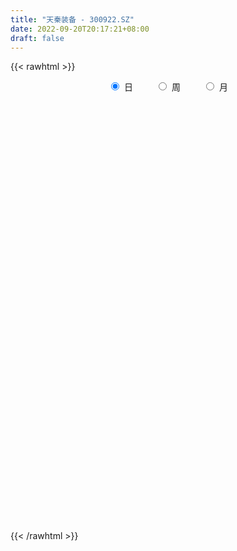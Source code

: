 ```yaml
---
title: "天秦装备 - 300922.SZ"
date: 2022-09-20T20:17:21+08:00
draft: false
---
```

{{< rawhtml >}}
    <div style="text-align: center">
        <label style="padding: 1rem;"><input style="margin-right: .5rem" type="radio" name="period" value="D" checked onclick="period_change(this)">日</label>
        <label style="padding: 1rem;"><input style="margin-right: .5rem" type="radio" name="period" value="W" onclick="period_change(this)">周</label>
        <label style="padding: 1rem;"><input style="margin-right: .5rem" type="radio" name="period" value="M" onclick="period_change(this)">月</label>
    </div>
    <div id="chart" style="height: 700px;"></div> 
    <script type="text/javascript">
        const D_v = [178985.22,147240.92,116688.74,119492.99,120317.87,113279.44,150261.23,171177.25,113431.58,92308.11,111497.2,116337.14,98690.57,73158.99,83732.43,72082.9,106615.31,76865.69,89326.07,73615.93,54008.32,67107.62,37920.66,39843.18,41080.25,53914.84,45256.4,40761.66,35611.8,42263.21,37655.82,33661.13,36824.04,31990.03,41417.85,46370.76,58885.4,38154.39,34771.46,32660.17,24252.22,22257.4,20419.66,31722.86,25059.08,28724.96,31815.48,23088.05,19783.87,27586.83,19549.13,17946.88,41050.51,31495.49,96980.56,113447.61,104001.06,60983.62,77570.58,66933.93,104652.59,105282.6,66290.43,47945.76,40003.83,59359.0,57428.99,63795.6,45342.51,33945.25,36516.13,32045.33,35972.77,30590.35,30865.68,43739.36,29416.64,48454.56,29627.18,19223.65,21325.77,17085.0,22747.21,44432.58,29663.08,27141.23,40421.66,39383.97,28626.78,36841.83,33996.69,26003.93,45839.4,28195.45,20922.27,28202.06,19413.0,59787.66,37501.21,28679.0,46470.92,44853.39,37150.41,27745.77,17848.03,17962.03,29076.45,48265.57,35925.82,48736.6,44413.94,44413.1,29784.27,26148.5,25823.58,36270.08,47423.91,37155.84,24575.2,30237.46,21917.09,19225.87,23640.82,23663.4,15905.22,18005.61,22373.72,16244.69,22899.29,20179.36,15459.06,15786.74,20241.68,11826.32,40511.52,28927.38,18533.05,18319.62,25723.78,32241.86,65490.95,42871.26,28867.91,80646.45,92057.39,48693.82,72559.86,46847.18,58851.82,49184.23,38623.33,55083.82,36930.09,32757.6,23411.79,17579.47,28303.3,82673.69,107248.5,67333.27,93572.9,132016.79,87538.27,69506.18,57138.6,63132.49,49075.86,59068.49,46965.89,33880.27,28404.47,38456.57,28922.47,36699.38,36953.01,22216.91,32541.39,26188.43,54703.03,45790.29,29741.7,33802.21,29592.54,20588.14,13063.41,21680.86,17871.26,11096.19,30449.54,20954.73,16951.13,25767.28,22632.1,17789.12,16388.54,16502.38,15723.22,25608.68,15231.63,12411.09,94609.78,117171.91,90562.56,92772.03,123287.12,79543.15,67311.92,70911.67,65196.07,54375.35,65260.87,70054.35,78249.09,54979.44,56035.9,36968.02,54018.54,36125.06,31757.31,72477.02,51039.25,74699.49,54529.54,59885.86,61932.02,32688.54,39172.12,28631.23,25667.09,36056.5,22317.53,22233.41,22315.87,15870.45,26555.8,20791.45,19102.45,34002.45,14597.86,11077.46,10245.49,13345.48,29762.78,48520.13,36506.74,27856.74,24883.94,14686.59,13999.47,30466.04,19319.19,16613.93,10488.0,14998.64,12344.74,13513.73,26487.96,23015.32,27459.12,21610.85,14052.0,13073.36,7792.94,56272.84,34516.25,31178.42,26690.8,17980.16,14399.39,12836.89,10659.0,15860.1,31330.46,20108.73,19150.08,45111.91,25745.52,27141.62,42636.42,32026.29,134736.52,72555.37,55077.04,48701.99,42958.51,35665.52,44321.78,43746.05,46048.1,32060.6,24687.61,23015.23,24245.79,23742.26,22489.85,25171.63,15460.17,16132.89,16749.24,17490.33,16874.82,13848.28,13102.0,17158.47,12037.03,10960.69,11431.87,8832.01,16498.38,14961.16,14017.95,28763.16,18100.91,13621.6,25063.11,24484.14,19944.78,22940.76,24080.77,18624.16,24049.0,18198.52,19082.21,14663.0,23297.09,20071.31,18005.0,21268.28,18290.94,22621.61,12897.53,12049.73,12699.94,10797.07,17590.87,11481.87,13082.01,18181.54,29136.78,15122.26,39886.39,28002.82,24367.39,21155.64,42539.71,32081.9,28307.08,24654.19,25514.6,23239.68,27206.72,21098.89,30072.2,20743.84,26896.76,19660.8,22722.02,21659.27,24056.6,27465.2,56417.29,29202.25,53654.81,36460.6,27728.8,27583.8,31762.4,24981.53,20702.76,24445.22,33457.18,25393.0,24083.26,19518.4,66269.47,33488.89,28678.95,29971.53,82537.9,50428.03,28515.52,25115.29,17058.29,26165.6,43709.59,29761.6,45971.85,219086.03,196485.28,113972.51,94589.36,68733.45,58542.07,57105.14,49452.93,63369.48,29051.65,33027.36,29685.82,27746.82,46278.16,19739.87,35542.57,31025.05,23916.57,24365.22,14799.0,13189.32,19851.0,28171.6,26281.9,17723.28,23360.7,23623.78,20704.88,22227.57,22345.28,22751.2,20822.2,16469.81,20289.34,14852.59]
const D_histogram = [0.0,0.1927293447,0.0145300639,0.054766524,0.111617511,0.2139381384,0.7747814745,1.2178802334,1.319306262,1.079553702,1.1612840897,1.0227677027,0.9866222471,0.6020248927,0.4677282609,0.3195143482,0.4031913835,0.3403664187,0.3133170841,0.0809278428,-0.139255016,-0.5856254166,-0.9314133202,-1.2570878977,-1.3460017508,-1.1990176675,-1.1439986754,-1.1705109384,-1.1311104999,-1.2649501905,-1.4476964849,-1.4254933886,-1.4437782589,-1.3153505606,-1.0163759226,-0.7974460305,-0.4692289513,-0.2807401624,-0.1418463179,-0.1328928079,-0.0402621013,0.0049634429,0.0417067747,0.0481380569,0.0625650742,0.0919537797,-0.0197251609,-0.1137294848,-0.127650963,-0.1969328343,-0.2279097307,-0.2027401964,-0.038575541,0.070811785,0.5598903113,0.8752170056,1.1173596889,1.1784146357,1.1653913922,1.0318499514,1.157994206,1.0841025728,0.8919785427,0.6350635495,0.4235877962,0.4089807505,0.4269796897,0.3275670975,0.257307215,0.0814192191,-0.1107963586,-0.2295266493,-0.3222540289,-0.3879824698,-0.4018261365,-0.3068412142,-0.3010869472,-0.4574516351,-0.5894034981,-0.628870294,-0.6668556084,-0.6097801245,-0.5023826723,-0.3245332942,-0.2457647657,-0.2773395877,-0.1326428675,0.0284624963,0.1051883527,0.1662464083,0.2304971092,0.220103284,0.2976221884,0.2531933858,0.1978997392,0.0597480232,0.0127000617,0.1541032355,0.223341591,0.2668223423,0.3282854965,0.3970494432,0.3618569175,0.2650793007,0.1654410704,0.0880012891,0.1221459799,0.2375630491,0.2486331061,0.3182361026,0.2567791637,0.2906732179,0.2108608028,0.114536811,0.1032731757,0.1590805112,0.1955644684,0.1282338967,0.024598764,-0.1264090069,-0.2076455819,-0.3048749416,-0.3871911744,-0.5085693459,-0.5352278953,-0.4648009278,-0.4018873554,-0.3639340303,-0.3013039199,-0.3094044595,-0.2592376757,-0.2524465828,-0.2911302787,-0.2981893858,-0.1478073286,-0.0160569748,0.0486439897,0.0863242174,0.0378878137,0.1210846312,0.2636421881,0.2821695167,0.1402943134,0.3753356665,0.6579457175,0.7626034381,0.9023001972,0.8848241013,0.896008042,0.9352906069,0.805475353,0.857354402,0.7918895438,0.5555853186,0.345853369,0.1483045699,-0.0552027837,0.3239844938,0.6125409603,0.6975810446,0.8500387743,1.0680082667,1.05216449,0.832044003,0.5113984605,0.1714687213,-0.1369538697,-0.5801795624,-0.8044570669,-1.0221394913,-1.0904829246,-1.0891497668,-1.1553276066,-1.0930680823,-1.0723324915,-1.0794571123,-1.0016546328,-0.9190039478,-0.6683503119,-0.5531174665,-0.6047631518,-0.6497056623,-0.8174361922,-0.9831871596,-1.0065795193,-1.0961297802,-1.0444552821,-0.8950195293,-0.6932935377,-0.5188418221,-0.3573222399,-0.1509342015,0.0009873635,0.0910206924,0.1635017657,0.1850713022,0.1412691162,0.037407574,0.0505946585,0.0859229959,0.5791667061,0.9512547592,1.1242611356,1.3899606883,1.5511578435,1.3285445104,1.1069424089,0.9850508365,0.6911224568,0.475505435,0.3823711699,0.3993736,0.4797769684,0.4274081512,0.1404290175,-0.005735862,-0.0674529968,-0.1819790732,-0.2242689789,-0.0845374972,-0.0241983915,0.1421771712,0.2166352651,0.3631013924,0.2213632733,0.078217623,-0.2084560928,-0.391536114,-0.5215320494,-0.7506514898,-0.8341722186,-0.8393002529,-0.7975787466,-0.7472837751,-0.6159672598,-0.5523051902,-0.4916445907,-0.5829816059,-0.6511519228,-0.6078466584,-0.5606494044,-0.5128472281,-0.6044872152,-0.6758750952,-0.6297310645,-0.5530236292,-0.3909972448,-0.2660600881,-0.1492529191,-0.0490681058,0.0387490028,0.038179419,0.0708601613,0.116763291,0.1561561558,0.1335261945,0.1750117564,0.2432610543,0.2316175487,0.1718957802,0.1077527755,0.0892660587,0.0848452283,0.1773473668,0.1192145649,-0.0879934934,-0.1248583418,-0.0533764493,0.0083610482,0.0766899254,0.1185900284,0.0763643075,0.1270393857,0.1813045576,0.1937187261,0.2911282894,0.3192550842,0.3694014056,0.3864824348,0.3925496713,0.5838684428,0.5838253269,0.5020788431,0.4533116506,0.3456900739,0.2085862192,0.1228947314,0.0800212729,-0.1649695044,-0.3887694106,-0.5011535748,-0.5385854463,-0.5539286592,-0.6350469064,-0.6017204081,-0.495123218,-0.4000295536,-0.2792050501,-0.1958136583,-0.1002428797,-0.0847827648,-0.0754793049,-0.0741794471,-0.1039604048,-0.0901591446,-0.08721181,-0.0871941768,-0.0543534763,-0.0593353151,-0.0895417254,-0.1554688605,-0.0976613091,-0.0882751221,-0.0533698066,-0.0105595158,0.0579597003,0.1235525411,0.1861438067,0.1435927906,0.1238359697,-0.0385100829,-0.1852654106,-0.1954325052,-0.2096314178,-0.1549358429,-0.0710598196,0.0128310972,0.1331477088,0.2250122094,0.2752078182,0.3107056445,0.3165532239,0.3021503977,0.2725686612,0.2841803399,0.2839787769,0.2878615802,0.3304589926,0.2698913177,0.2550735373,-0.2088679892,-0.5064038337,-0.6350250555,-0.6834073383,-0.6525146171,-0.5650461507,-0.4543489635,-0.3638541422,-0.2892981868,-0.2547847998,-0.1738457249,-0.0880763111,-0.0373981269,0.0136030469,0.0652929777,0.1151942972,0.1636487956,0.1897762785,0.1784094305,0.2132923537,0.2850598068,0.3257561134,0.4002613397,0.3934983528,0.3729081103,0.3547296565,0.3624580211,0.3430733708,0.3177780527,0.2944851974,0.2787408955,0.2257982579,0.160097421,0.1220262526,0.1789334762,0.1956156471,0.2112922452,0.2231206689,0.257573771,0.2355295317,0.2131541676,0.1797712137,0.1465727601,0.1385087322,0.1539636352,0.1472607709,0.1458308847,0.2495568399,0.3519212057,0.314523204,0.2367171789,0.1971119858,0.1390430575,0.0951029387,0.0474270761,-0.0391279018,-0.0822455333,-0.1135586718,-0.1394017329,-0.1397221424,-0.1773170345,-0.1931420877,-0.2240467442,-0.2667395194,-0.2763224583,-0.2978440067,-0.2969616304,-0.2807681514,-0.2819903502,-0.2385383849,-0.166266959,-0.1214613432,-0.0838173584,-0.0722279441,-0.0640102345,-0.0454272051,-0.0161125963,0.012046596,0.0022400957,-0.0168137118,-0.0636007573,-0.065184242]
const D_fast = [0.0,0.2409116809,0.066344916,0.1202730072,0.205028372,0.3608335339,1.1153722387,1.862941056,2.2941936501,2.3243295155,2.6963809256,2.8135564643,3.0240665705,2.7899754392,2.7726108726,2.704275547,2.8887504281,2.911017068,2.9622970044,2.7501397238,2.4951431111,1.9023663563,1.3237251227,0.6837785707,0.2583642799,0.1055939463,-0.1253867304,-0.444526728,-0.6879039145,-1.1379811527,-1.6826515683,-2.0168218191,-2.3960512542,-2.5964611961,-2.5515805387,-2.5320121542,-2.3211023128,-2.2027985645,-2.0993662995,-2.1236359915,-2.0410708102,-1.9946044053,-1.9474343798,-1.9289685834,-1.8989002975,-1.846523147,-1.9631333779,-2.085570073,-2.131404292,-2.2499193719,-2.3378737009,-2.3633892157,-2.2088684456,-2.0817781733,-1.4527270692,-0.9185961235,-0.397113518,-0.0414549123,0.2368696923,0.3612907393,0.7769335455,0.9740675555,1.004938161,0.9067890552,0.8012102509,0.8888483928,1.0135922545,0.9960714367,0.990138358,0.8346051668,0.6146904995,0.4385785465,0.2652876597,0.1025636012,-0.0117365996,0.0065380192,-0.0629794507,-0.3337070473,-0.6130097848,-0.8096941543,-1.0143933708,-1.1097629179,-1.1279611339,-1.0312450793,-1.0139177422,-1.1148274611,-1.0032914578,-0.83507047,-0.7320475254,-0.6294278677,-0.5075528895,-0.4629208937,-0.3109964423,-0.2921268984,-0.2979456101,-0.4211603204,-0.4650332664,-0.2851042837,-0.1600305305,-0.0498441936,0.0936903347,0.2617166422,0.3169883458,0.2864805542,0.2282025915,0.1727631324,0.2374443183,0.4122521498,0.4854804832,0.6346425054,0.6373803574,0.7439427161,0.7168455017,0.6491557127,0.6637103713,0.7592878346,0.8446629089,0.8093908114,0.7119053697,0.529295347,0.3961473766,0.2226992815,0.0435852551,-0.2049352528,-0.3654007761,-0.4111740405,-0.448732307,-0.5017624895,-0.5144583591,-0.5999100135,-0.6145526486,-0.6708732015,-0.7823394671,-0.8639459206,-0.7505156956,-0.6227795855,-0.5459176236,-0.4866563415,-0.5256207918,-0.4121528165,-0.2036847125,-0.1146150048,-0.2214166297,0.10745864,0.5545551204,0.8498637005,1.2151355089,1.4188654384,1.6540513896,1.9271566061,1.9987101905,2.26492784,2.3974353677,2.3000274722,2.1767588648,2.0162862082,1.7989781586,2.2591615596,2.7008532662,2.9602886117,3.3252560349,3.810227594,4.0574249398,4.0453154536,3.8525195262,3.5554569674,3.2127959088,2.6245253256,2.1991335543,1.7259162571,1.3849520926,1.1139978088,0.7589880673,0.547980571,0.3006330389,0.0236441401,-0.1489670386,-0.2960673406,-0.2125012827,-0.2355478039,-0.4383842772,-0.6457532033,-1.0178427812,-1.4293905384,-1.704427778,-2.068010484,-2.2774498064,-2.3517689359,-2.3233663287,-2.2786250686,-2.2064360464,-2.0377815584,-1.8856131525,-1.7728246505,-1.6594681358,-1.5916307738,-1.6001156807,-1.6946253294,-1.6687895803,-1.6119804939,-0.9739451072,-0.3640433643,0.090028296,0.7032180208,1.2522046369,1.3617274313,1.4168609321,1.5412320688,1.4200843033,1.3233436402,1.3258021676,1.4426479977,1.6429956082,1.6974788288,1.4456069495,1.2980081045,1.2194277204,1.0594068757,0.9610497253,1.0796468328,1.1339363406,1.335856196,1.4644731062,1.7017145817,1.6153172809,1.4917260363,1.1529382972,0.8719742476,0.6115952999,0.194812987,-0.0972507964,-0.312203894,-0.4698770743,-0.6064030465,-0.6290783462,-0.7034925742,-0.7657431224,-1.0028255391,-1.2337838366,-1.3424402368,-1.435405334,-1.5158149647,-1.7585767556,-1.9989334093,-2.1102221448,-2.1717706168,-2.1074935436,-2.0490714089,-1.9695774697,-1.8816596828,-1.7841553235,-1.7751800526,-1.7247842699,-1.6496903175,-1.5712584138,-1.5605068264,-1.4752683254,-1.346203764,-1.2999428824,-1.3166907058,-1.3538955167,-1.3500657187,-1.3332752421,-1.1964362619,-1.2247654226,-1.4539718542,-1.522051288,-1.4639135078,-1.4000857483,-1.3125843898,-1.2410367796,-1.2641714238,-1.1817364991,-1.0821451877,-1.0213013377,-0.851109702,-0.7431691362,-0.6006724634,-0.4869708256,-0.3827661711,-0.0454802889,0.1004329269,0.1442061538,0.208766874,0.1875678158,0.1026105158,0.0476427109,0.0247745706,-0.2614585827,-0.5824508416,-0.8201233995,-0.9922016325,-1.1460270102,-1.3859069841,-1.5030105877,-1.5201942021,-1.5251079262,-1.4740846852,-1.439646708,-1.3691366493,-1.3748722256,-1.384438592,-1.4016835959,-1.4574546548,-1.4661931807,-1.4850487987,-1.5068297096,-1.4875773782,-1.5073930459,-1.5599848875,-1.6647792377,-1.6313870136,-1.6440696071,-1.6225067432,-1.5823363315,-1.4993271902,-1.4028462142,-1.2937189969,-1.3003718153,-1.2891696438,-1.4611432172,-1.6542148975,-1.7132401184,-1.7798468855,-1.7638852713,-1.6977742029,-1.6106755117,-1.4570719729,-1.30895442,-1.1899568567,-1.0767826192,-0.9917967339,-0.9306619606,-0.8921015318,-0.8094447682,-0.7386516369,-0.6628034385,-0.5375912781,-0.5306861236,-0.4817355196,-0.9978940434,-1.4220308464,-1.709408332,-1.9286424494,-2.0608783824,-2.1146714538,-2.1175615073,-2.1180302216,-2.1157988129,-2.1449816259,-2.1075039822,-2.0437536461,-2.0024249937,-1.9480230582,-1.8800098829,-1.8013099891,-1.7119432918,-1.6383717393,-1.6051362296,-1.516930218,-1.3738978133,-1.2517624783,-1.077191917,-0.9855803158,-0.9129435306,-0.8424395704,-0.7440967005,-0.677713008,-0.623563813,-0.5732353689,-0.519294447,-0.5157875202,-0.5414640018,-0.549028607,-0.4473880144,-0.3818019317,-0.3133022723,-0.2456936813,-0.1468471365,-0.1100089929,-0.079095815,-0.0675359655,-0.0640912291,-0.037528074,0.0164177378,0.0465300663,0.0815579012,0.2476730664,0.4380177336,0.4792505329,0.4606238026,0.4702966059,0.446988442,0.4268240579,0.3910049642,0.2946680109,0.2309889961,0.1712861897,0.1105926953,0.0753417502,-0.0065824006,-0.0706929756,-0.1576093182,-0.2669869733,-0.3456505267,-0.4416330768,-0.5149911081,-0.568989667,-0.6407094533,-0.6568920842,-0.6261873981,-0.6117471181,-0.5950574728,-0.6015250445,-0.6093098937,-0.6020836655,-0.5767972057,-0.5456263645,-0.5548728409,-0.5781300763,-0.6408173112,-0.6586968563]
const D_slow = [0.0,0.0481823362,0.0518148522,0.0655064832,0.0934108609,0.1468953955,0.3405907641,0.6450608225,0.974887388,1.2447758135,1.5350968359,1.7907887616,2.0374443234,2.1879505465,2.3048826118,2.3847611988,2.4855590447,2.5706506493,2.6489799204,2.6692118811,2.6343981271,2.4879917729,2.2551384429,1.9408664684,1.6043660307,1.3046116138,1.018611945,0.7259842104,0.4432065854,0.1269690378,-0.2349550834,-0.5913284306,-0.9522729953,-1.2811106355,-1.5352046161,-1.7345661237,-1.8518733615,-1.9220584021,-1.9575199816,-1.9907431836,-2.0008087089,-1.9995678482,-1.9891411545,-1.9771066403,-1.9614653717,-1.9384769268,-1.943408217,-1.9718405882,-2.003753329,-2.0529865375,-2.1099639702,-2.1606490193,-2.1702929046,-2.1525899583,-2.0126173805,-1.7938131291,-1.5144732069,-1.219869548,-0.9285216999,-0.6705592121,-0.3810606605,-0.1100350173,0.1129596183,0.2717255057,0.3776224548,0.4798676424,0.5866125648,0.6685043392,0.7328311429,0.7531859477,0.7254868581,0.6681051957,0.5875416885,0.4905460711,0.3900895369,0.3133792334,0.2381074966,0.1237445878,-0.0236062867,-0.1808238602,-0.3475377623,-0.4999827934,-0.6255784615,-0.7067117851,-0.7681529765,-0.8374878734,-0.8706485903,-0.8635329662,-0.8372358781,-0.795674276,-0.7380499987,-0.6830241777,-0.6086186306,-0.5453202842,-0.4958453494,-0.4809083436,-0.4777333281,-0.4392075192,-0.3833721215,-0.3166665359,-0.2345951618,-0.135332801,-0.0448685716,0.0214012535,0.0627615211,0.0847618434,0.1152983384,0.1746891006,0.2368473772,0.3164064028,0.3806011937,0.4532694982,0.5059846989,0.5346189017,0.5604371956,0.6002073234,0.6490984405,0.6811569147,0.6873066057,0.6557043539,0.6037929585,0.5275742231,0.4307764295,0.303634093,0.1698271192,0.0536268872,-0.0468449516,-0.1378284592,-0.2131544392,-0.290505554,-0.355314973,-0.4184266187,-0.4912091884,-0.5657565348,-0.602708367,-0.6067226107,-0.5945616132,-0.5729805589,-0.5635086055,-0.5332374477,-0.4673269006,-0.3967845215,-0.3617109431,-0.2678770265,-0.1033905971,0.0872602624,0.3128353117,0.534041337,0.7580433475,0.9918659993,1.1932348375,1.407573438,1.605545824,1.7444421536,1.8309054958,1.8679816383,1.8541809424,1.9351770658,2.0883123059,2.2627075671,2.4752172606,2.7422193273,3.0052604498,3.2132714506,3.3411210657,3.383988246,3.3497497786,3.204704888,3.0035906212,2.7480557484,2.4754350173,2.2031475756,1.9143156739,1.6410486533,1.3729655304,1.1031012524,0.8526875942,0.6229366072,0.4558490292,0.3175696626,0.1663788746,0.0039524591,-0.200406589,-0.4462033789,-0.6978482587,-0.9718807038,-1.2329945243,-1.4567494066,-1.630072791,-1.7597832466,-1.8491138065,-1.8868473569,-1.886600516,-1.8638453429,-1.8229699015,-1.776702076,-1.7413847969,-1.7320329034,-1.7193842388,-1.6979034898,-1.5531118133,-1.3152981235,-1.0342328396,-0.6867426675,-0.2989532066,0.033182921,0.3099185232,0.5561812323,0.7289618465,0.8478382052,0.9434309977,1.0432743977,1.1632186398,1.2700706776,1.305177932,1.3037439665,1.2868807173,1.241385949,1.1853187042,1.1641843299,1.1581347321,1.1936790249,1.2478378411,1.3386131892,1.3939540076,1.4135084133,1.3613943901,1.2635103616,1.1331273493,0.9454644768,0.7369214222,0.5270963589,0.3277016723,0.1408807285,-0.0131110864,-0.151187384,-0.2740985317,-0.4198439331,-0.5826319138,-0.7345935784,-0.8747559295,-1.0029677366,-1.1540895404,-1.3230583142,-1.4804910803,-1.6187469876,-1.7164962988,-1.7830113208,-1.8203245506,-1.832591577,-1.8229043263,-1.8133594716,-1.7956444313,-1.7664536085,-1.7274145696,-1.6940330209,-1.6502800818,-1.5894648183,-1.5315604311,-1.488586486,-1.4616482922,-1.4393317775,-1.4181204704,-1.3737836287,-1.3439799875,-1.3659783608,-1.3971929463,-1.4105370586,-1.4084467965,-1.3892743152,-1.3596268081,-1.3405357312,-1.3087758848,-1.2634497454,-1.2150200638,-1.1422379915,-1.0624242204,-0.970073869,-0.8734532603,-0.7753158425,-0.6293487318,-0.4833924,-0.3578726893,-0.2445447766,-0.1581222581,-0.1059757033,-0.0752520205,-0.0552467023,-0.0964890784,-0.193681431,-0.3189698247,-0.4536161863,-0.5920983511,-0.7508600777,-0.9012901797,-1.0250709842,-1.1250783726,-1.1948796351,-1.2438330497,-1.2688937696,-1.2900894608,-1.308959287,-1.3275041488,-1.35349425,-1.3760340362,-1.3978369887,-1.4196355329,-1.4332239019,-1.4480577307,-1.4704431621,-1.5093103772,-1.5337257045,-1.555794485,-1.5691369366,-1.5717768156,-1.5572868905,-1.5263987553,-1.4798628036,-1.4439646059,-1.4130056135,-1.4226331342,-1.4689494869,-1.5178076132,-1.5702154676,-1.6089494284,-1.6267143833,-1.623506609,-1.5902196818,-1.5339666294,-1.4651646749,-1.3874882637,-1.3083499578,-1.2328123583,-1.164670193,-1.0936251081,-1.0226304138,-0.9506650188,-0.8680502706,-0.8005774412,-0.7368090569,-0.7890260542,-0.9156270126,-1.0743832765,-1.2452351111,-1.4083637653,-1.549625303,-1.6632125439,-1.7541760794,-1.8265006261,-1.8901968261,-1.9336582573,-1.9556773351,-1.9650268668,-1.9616261051,-1.9453028606,-1.9165042863,-1.8755920874,-1.8281480178,-1.7835456602,-1.7302225717,-1.65895762,-1.5775185917,-1.4774532568,-1.3790786686,-1.285851641,-1.1971692269,-1.1065547216,-1.0207863789,-0.9413418657,-0.8677205664,-0.7980353425,-0.741585778,-0.7015614228,-0.6710548596,-0.6263214906,-0.5774175788,-0.5245945175,-0.4688143503,-0.4044209075,-0.3455385246,-0.2922499827,-0.2473071792,-0.2106639892,-0.1760368062,-0.1375458974,-0.1007307047,-0.0642729835,-0.0018837735,0.0860965279,0.1647273289,0.2239066237,0.2731846201,0.3079453845,0.3317211192,0.3435778882,0.3337959127,0.3132345294,0.2848448615,0.2499944282,0.2150638926,0.170734634,0.1224491121,0.066437426,-0.0002474539,-0.0693280684,-0.1437890701,-0.2180294777,-0.2882215156,-0.3587191031,-0.4183536993,-0.4599204391,-0.4902857749,-0.5112401145,-0.5292971005,-0.5452996591,-0.5566564604,-0.5606846095,-0.5576729605,-0.5571129366,-0.5613163645,-0.5772165538,-0.5935126143]
const D_data = [['2020-12-25', 42.0, 37.3, 37.18, 45.0],['2020-12-28', 38.81, 40.32, 38.0, 42.49],['2020-12-29', 37.18, 35.8, 35.5, 38.49],['2020-12-30', 34.7, 38.2, 34.5, 40.6],['2020-12-31', 37.3, 38.75, 36.8, 41.64],['2021-01-04', 39.7, 39.9, 38.98, 41.6],['2021-01-05', 38.84, 47.88, 38.18, 47.88],['2021-01-06', 46.0, 50.0, 44.64, 55.55],['2021-01-07', 47.86, 48.33, 46.1, 51.99],['2021-01-08', 48.28, 44.8, 43.51, 48.28],['2021-01-11', 44.35, 49.5, 44.35, 50.1],['2021-01-12', 47.9, 47.7, 47.13, 54.45],['2021-01-13', 48.01, 49.59, 45.22, 50.47],['2021-01-14', 48.5, 45.02, 45.0, 49.24],['2021-01-15', 44.99, 47.5, 44.88, 49.69],['2021-01-18', 46.64, 47.21, 46.06, 49.36],['2021-01-19', 46.57, 50.58, 45.28, 52.68],['2021-01-20', 49.0, 49.46, 48.02, 50.55],['2021-01-21', 48.52, 50.3, 48.18, 53.8],['2021-01-22', 49.68, 47.56, 47.3, 49.78],['2021-01-25', 47.35, 46.84, 46.2, 49.33],['2021-01-26', 45.8, 42.27, 42.25, 46.2],['2021-01-27', 41.64, 41.11, 40.16, 42.62],['2021-01-28', 40.2, 38.96, 38.9, 41.75],['2021-01-29', 39.5, 40.01, 38.0, 40.85],['2021-02-01', 39.5, 42.31, 39.11, 43.03],['2021-02-02', 42.0, 40.93, 40.08, 42.4],['2021-02-03', 40.38, 39.18, 38.08, 40.89],['2021-02-04', 38.8, 39.2, 38.5, 40.49],['2021-02-05', 40.2, 35.85, 35.7, 40.9],['2021-02-08', 35.3, 33.28, 33.0, 35.32],['2021-02-09', 33.26, 34.2, 33.01, 35.29],['2021-02-10', 34.58, 32.44, 32.16, 34.58],['2021-02-18', 33.0, 33.31, 32.8, 34.19],['2021-02-19', 33.01, 35.47, 33.01, 35.48],['2021-02-22', 35.3, 34.91, 34.61, 37.0],['2021-02-23', 34.38, 37.0, 33.51, 37.5],['2021-02-24', 36.5, 36.08, 35.45, 36.93],['2021-02-25', 36.01, 35.9, 35.8, 37.49],['2021-02-26', 35.02, 34.28, 33.79, 35.85],['2021-03-01', 34.27, 35.25, 34.22, 35.6],['2021-03-02', 35.19, 34.73, 34.23, 35.64],['2021-03-03', 34.26, 34.58, 33.88, 34.7],['2021-03-04', 34.48, 34.07, 33.94, 35.56],['2021-03-05', 33.4, 33.99, 32.34, 34.58],['2021-03-08', 33.97, 34.08, 33.72, 34.99],['2021-03-09', 34.09, 31.84, 31.38, 34.38],['2021-03-10', 32.3, 31.17, 30.9, 32.42],['2021-03-11', 30.8, 31.5, 30.69, 31.57],['2021-03-12', 31.4, 30.16, 29.9, 31.67],['2021-03-15', 30.0, 29.9, 29.22, 30.39],['2021-03-16', 29.92, 30.11, 29.44, 30.43],['2021-03-17', 30.03, 31.96, 30.03, 32.29],['2021-03-18', 32.0, 31.72, 31.0, 32.51],['2021-03-19', 31.71, 38.06, 31.71, 38.06],['2021-03-22', 38.06, 38.37, 36.81, 40.8],['2021-03-23', 37.34, 39.53, 36.58, 41.58],['2021-03-24', 38.05, 38.81, 37.32, 39.38],['2021-03-25', 39.25, 38.8, 38.06, 41.7],['2021-03-26', 37.83, 37.66, 37.01, 38.95],['2021-03-29', 38.25, 41.7, 38.01, 43.9],['2021-03-30', 40.5, 40.2, 39.85, 44.9],['2021-03-31', 40.66, 38.79, 37.82, 40.88],['2021-04-01', 38.3, 37.4, 36.88, 39.2],['2021-04-02', 37.1, 37.17, 36.77, 38.17],['2021-04-06', 37.31, 39.42, 37.31, 40.14],['2021-04-07', 39.41, 40.25, 38.8, 40.5],['2021-04-08', 40.25, 38.95, 38.93, 41.81],['2021-04-09', 38.78, 39.19, 38.06, 40.66],['2021-04-12', 38.58, 37.44, 37.08, 39.3],['2021-04-13', 36.37, 36.33, 36.06, 37.8],['2021-04-14', 36.07, 36.37, 35.1, 36.69],['2021-04-15', 36.0, 35.99, 35.2, 37.52],['2021-04-16', 35.35, 35.69, 35.0, 36.4],['2021-04-19', 35.33, 35.87, 35.32, 36.4],['2021-04-20', 35.7, 37.22, 35.47, 37.22],['2021-04-21', 36.77, 36.17, 35.95, 37.36],['2021-04-22', 36.58, 33.45, 33.44, 36.58],['2021-04-23', 33.31, 32.56, 32.1, 33.65],['2021-04-26', 32.57, 32.75, 32.21, 33.26],['2021-04-27', 32.51, 32.0, 31.14, 32.75],['2021-04-28', 31.88, 32.67, 31.86, 32.97],['2021-04-29', 33.1, 33.22, 32.76, 33.57],['2021-04-30', 35.0, 34.45, 33.8, 36.99],['2021-05-06', 33.0, 33.57, 32.1, 34.25],['2021-05-07', 33.1, 31.99, 31.85, 33.5],['2021-05-10', 32.12, 34.22, 32.11, 34.63],['2021-05-11', 34.03, 35.09, 33.8, 35.59],['2021-05-12', 34.75, 34.61, 34.0, 35.0],['2021-05-13', 34.29, 34.78, 34.03, 35.99],['2021-05-14', 34.45, 35.21, 33.55, 35.26],['2021-05-17', 35.2, 34.5, 33.8, 35.47],['2021-05-18', 34.29, 35.9, 33.74, 36.55],['2021-05-19', 35.09, 34.6, 34.51, 35.66],['2021-05-20', 34.21, 34.3, 34.21, 35.2],['2021-05-21', 34.15, 32.77, 32.57, 34.38],['2021-05-24', 33.0, 33.37, 32.42, 33.53],['2021-05-25', 34.02, 35.99, 33.99, 36.98],['2021-05-26', 36.46, 35.75, 35.41, 36.68],['2021-05-27', 35.81, 35.88, 35.34, 36.23],['2021-05-28', 35.58, 36.59, 35.5, 37.0],['2021-05-31', 36.98, 37.3, 36.43, 37.39],['2021-06-01', 37.0, 36.38, 35.88, 37.08],['2021-06-02', 36.38, 35.5, 35.35, 36.77],['2021-06-03', 35.53, 35.11, 35.01, 35.97],['2021-06-04', 34.6, 35.02, 34.6, 35.92],['2021-06-07', 35.35, 36.4, 35.31, 36.68],['2021-06-08', 36.17, 37.99, 35.8, 38.19],['2021-06-09', 37.78, 37.25, 36.8, 38.1],['2021-06-10', 37.0, 38.47, 36.84, 39.1],['2021-06-11', 38.01, 37.13, 37.1, 39.37],['2021-06-15', 37.64, 38.53, 36.56, 39.69],['2021-06-16', 38.36, 37.25, 37.2, 39.3],['2021-06-17', 37.01, 36.77, 36.23, 38.15],['2021-06-18', 36.3, 37.71, 36.3, 38.26],['2021-06-21', 37.41, 38.86, 37.41, 39.08],['2021-06-22', 38.88, 39.1, 37.58, 40.0],['2021-06-23', 39.2, 37.94, 37.92, 39.9],['2021-06-24', 37.4, 37.18, 37.03, 38.58],['2021-06-25', 36.51, 35.95, 35.82, 36.6],['2021-06-28', 35.5, 36.15, 35.5, 36.55],['2021-06-29', 36.0, 35.34, 35.23, 36.78],['2021-06-30', 35.04, 34.83, 34.05, 35.08],['2021-07-01', 35.02, 33.48, 33.18, 35.47],['2021-07-02', 33.49, 33.88, 33.2, 34.09],['2021-07-05', 34.09, 34.83, 33.73, 34.85],['2021-07-06', 35.38, 34.75, 34.25, 35.71],['2021-07-07', 33.94, 34.39, 33.7, 34.75],['2021-07-08', 34.28, 34.68, 34.0, 35.5],['2021-07-09', 34.4, 33.66, 33.4, 34.58],['2021-07-12', 33.8, 34.23, 33.68, 34.46],['2021-07-13', 34.13, 33.58, 33.4, 34.44],['2021-07-14', 33.44, 32.64, 32.37, 33.44],['2021-07-15', 32.64, 32.6, 31.9, 33.06],['2021-07-16', 32.8, 34.7, 32.28, 35.12],['2021-07-19', 34.5, 35.08, 34.31, 35.58],['2021-07-20', 34.57, 34.7, 34.21, 35.36],['2021-07-21', 34.61, 34.61, 34.4, 35.12],['2021-07-22', 34.25, 33.47, 33.01, 34.41],['2021-07-23', 33.47, 35.2, 33.27, 35.2],['2021-07-26', 36.28, 36.64, 35.28, 38.25],['2021-07-27', 36.68, 35.68, 35.33, 37.45],['2021-07-28', 35.33, 33.45, 33.0, 35.87],['2021-07-29', 33.76, 38.59, 33.7, 39.97],['2021-07-30', 39.01, 40.98, 38.69, 41.78],['2021-08-02', 41.0, 40.37, 39.5, 41.68],['2021-08-03', 39.81, 42.17, 39.6, 44.99],['2021-08-04', 40.52, 41.31, 40.2, 42.15],['2021-08-05', 42.5, 42.46, 41.8, 44.44],['2021-08-06', 40.98, 43.81, 40.85, 44.9],['2021-08-09', 42.96, 42.3, 41.55, 44.48],['2021-08-10', 41.68, 45.22, 41.58, 46.5],['2021-08-11', 45.0, 44.59, 43.61, 45.58],['2021-08-12', 44.06, 42.41, 42.2, 44.76],['2021-08-13', 42.65, 42.15, 41.61, 43.39],['2021-08-16', 42.0, 41.66, 41.15, 43.25],['2021-08-17', 41.89, 40.8, 40.03, 42.8],['2021-08-18', 40.24, 48.96, 40.22, 48.96],['2021-08-19', 48.72, 50.3, 47.15, 52.2],['2021-08-20', 47.5, 49.6, 46.06, 49.68],['2021-08-23', 49.53, 52.05, 48.67, 55.07],['2021-08-24', 49.87, 55.02, 46.36, 62.46],['2021-08-25', 53.7, 53.9, 52.0, 57.35],['2021-08-26', 52.4, 51.9, 51.82, 55.0],['2021-08-27', 50.1, 50.18, 49.52, 52.59],['2021-08-30', 50.07, 48.9, 48.2, 52.35],['2021-08-31', 48.5, 48.03, 47.05, 49.89],['2021-09-01', 48.39, 44.48, 44.0, 49.0],['2021-09-02', 44.89, 45.3, 43.05, 45.66],['2021-09-03', 45.31, 43.86, 43.61, 46.33],['2021-09-06', 44.39, 44.48, 42.5, 45.14],['2021-09-07', 44.46, 44.63, 43.5, 45.75],['2021-09-08', 44.62, 43.0, 43.0, 44.78],['2021-09-09', 42.78, 43.95, 41.73, 44.26],['2021-09-10', 43.3, 43.0, 41.7, 43.7],['2021-09-13', 42.71, 42.0, 42.0, 43.54],['2021-09-14', 41.95, 42.56, 41.78, 44.0],['2021-09-15', 42.01, 42.39, 41.22, 42.44],['2021-09-16', 42.08, 44.84, 41.9, 45.54],['2021-09-17', 46.3, 43.7, 43.53, 46.46],['2021-09-22', 41.11, 41.35, 41.08, 42.52],['2021-09-23', 41.2, 40.68, 39.45, 41.59],['2021-09-24', 40.5, 37.96, 37.96, 40.5],['2021-09-27', 37.75, 36.31, 36.22, 38.39],['2021-09-28', 36.36, 36.7, 36.3, 37.15],['2021-09-29', 36.34, 34.6, 34.46, 36.79],['2021-09-30', 35.19, 35.25, 34.6, 35.61],['2021-10-08', 35.59, 36.05, 35.4, 36.26],['2021-10-11', 36.25, 36.8, 36.06, 37.92],['2021-10-12', 36.1, 36.75, 35.28, 37.24],['2021-10-13', 36.5, 36.89, 35.58, 37.2],['2021-10-14', 36.86, 37.98, 36.76, 38.49],['2021-10-15', 37.92, 37.94, 37.31, 38.9],['2021-10-18', 37.94, 37.59, 37.46, 38.65],['2021-10-19', 37.36, 37.65, 36.23, 37.79],['2021-10-20', 38.0, 37.15, 37.05, 38.3],['2021-10-21', 37.5, 36.15, 35.86, 37.53],['2021-10-22', 36.49, 34.82, 34.63, 37.37],['2021-10-25', 34.98, 35.83, 34.31, 36.03],['2021-10-26', 36.23, 36.05, 35.3, 36.23],['2021-10-27', 37.55, 43.26, 37.55, 43.26],['2021-10-28', 41.07, 44.5, 41.03, 45.1],['2021-10-29', 43.0, 44.15, 42.56, 46.4],['2021-11-01', 44.09, 47.39, 43.12, 47.5],['2021-11-02', 48.8, 48.35, 47.33, 52.98],['2021-11-03', 45.0, 44.51, 43.8, 46.18],['2021-11-04', 44.32, 44.32, 43.63, 45.44],['2021-11-05', 43.86, 45.54, 43.43, 46.3],['2021-11-08', 44.5, 43.02, 41.2, 44.51],['2021-11-09', 42.4, 43.2, 42.11, 44.16],['2021-11-10', 43.34, 44.37, 43.34, 46.39],['2021-11-11', 44.0, 46.0, 43.2, 46.43],['2021-11-12', 46.02, 47.57, 44.7, 48.14],['2021-11-15', 46.8, 46.52, 45.61, 47.42],['2021-11-16', 45.9, 43.07, 43.01, 45.95],['2021-11-17', 43.26, 43.9, 42.43, 43.95],['2021-11-18', 43.56, 44.55, 41.92, 45.3],['2021-11-19', 44.02, 43.49, 43.05, 44.46],['2021-11-22', 42.56, 43.98, 42.56, 44.38],['2021-11-23', 43.88, 46.57, 43.01, 47.2],['2021-11-24', 46.9, 46.24, 45.47, 47.7],['2021-11-25', 46.0, 48.4, 45.08, 49.0],['2021-11-26', 48.0, 48.22, 47.0, 49.55],['2021-11-29', 47.0, 50.14, 46.59, 50.49],['2021-11-30', 50.0, 46.97, 46.82, 50.93],['2021-12-01', 46.0, 46.5, 45.78, 47.99],['2021-12-02', 46.5, 43.68, 43.68, 46.5],['2021-12-03', 43.5, 43.65, 43.07, 44.79],['2021-12-06', 44.03, 43.27, 43.15, 44.6],['2021-12-07', 43.41, 40.69, 40.05, 43.66],['2021-12-08', 41.09, 41.15, 40.59, 41.88],['2021-12-09', 40.99, 41.31, 40.58, 41.77],['2021-12-10', 41.31, 41.4, 40.68, 41.75],['2021-12-13', 41.04, 41.17, 40.57, 41.32],['2021-12-14', 41.0, 42.14, 40.85, 42.3],['2021-12-15', 41.83, 41.34, 41.3, 42.8],['2021-12-16', 41.28, 41.19, 40.89, 42.21],['2021-12-17', 41.27, 38.72, 38.72, 41.27],['2021-12-20', 38.3, 38.01, 37.96, 38.96],['2021-12-21', 38.24, 38.74, 37.92, 38.76],['2021-12-22', 38.74, 38.45, 38.22, 38.89],['2021-12-23', 38.39, 38.15, 38.03, 38.76],['2021-12-24', 37.48, 35.68, 35.66, 37.48],['2021-12-27', 33.0, 34.8, 32.78, 35.0],['2021-12-28', 34.72, 35.48, 34.34, 36.6],['2021-12-29', 35.57, 35.5, 35.43, 36.24],['2021-12-30', 36.15, 36.6, 35.65, 36.93],['2021-12-31', 36.42, 36.4, 36.17, 36.9],['2022-01-04', 36.65, 36.53, 36.12, 36.78],['2022-01-05', 36.75, 36.57, 36.4, 37.65],['2022-01-06', 36.3, 36.66, 35.89, 36.93],['2022-01-07', 36.88, 35.56, 35.55, 36.88],['2022-01-10', 36.27, 35.85, 35.27, 36.27],['2022-01-11', 36.21, 36.05, 35.6, 36.21],['2022-01-12', 35.87, 36.06, 35.73, 36.38],['2022-01-13', 36.15, 35.2, 35.12, 36.2],['2022-01-14', 35.23, 35.94, 35.02, 36.78],['2022-01-17', 35.78, 36.51, 35.67, 36.57],['2022-01-18', 36.53, 35.63, 35.36, 36.98],['2022-01-19', 35.2, 34.78, 34.0, 35.36],['2022-01-20', 34.47, 34.29, 34.25, 34.99],['2022-01-21', 34.0, 34.51, 33.55, 34.72],['2022-01-24', 34.2, 34.49, 34.01, 34.85],['2022-01-25', 34.99, 35.85, 34.9, 36.65],['2022-01-26', 35.28, 33.98, 33.5, 35.85],['2022-01-27', 33.61, 31.21, 31.2, 33.75],['2022-01-28', 31.15, 32.4, 30.91, 33.27],['2022-02-07', 32.85, 33.58, 32.53, 33.93],['2022-02-08', 33.66, 33.6, 32.72, 33.74],['2022-02-09', 33.35, 33.87, 33.27, 33.93],['2022-02-10', 33.8, 33.72, 33.31, 34.1],['2022-02-11', 33.5, 32.55, 32.5, 33.71],['2022-02-14', 33.0, 33.63, 33.0, 34.48],['2022-02-15', 33.44, 33.9, 33.36, 34.14],['2022-02-16', 33.2, 33.53, 32.9, 33.83],['2022-02-17', 33.5, 34.92, 33.1, 35.95],['2022-02-18', 34.2, 34.48, 34.03, 34.66],['2022-02-21', 34.78, 35.1, 34.55, 35.5],['2022-02-22', 36.1, 35.04, 35.01, 36.77],['2022-02-23', 34.25, 35.16, 34.25, 35.27],['2022-02-24', 35.1, 38.31, 34.28, 42.19],['2022-02-25', 36.97, 36.82, 36.15, 37.36],['2022-02-28', 36.44, 35.95, 35.6, 37.66],['2022-03-01', 35.8, 36.35, 35.6, 36.93],['2022-03-02', 36.76, 35.48, 35.41, 36.76],['2022-03-03', 35.47, 34.65, 34.56, 35.48],['2022-03-04', 34.62, 34.81, 34.56, 36.2],['2022-03-07', 35.55, 35.07, 34.98, 36.39],['2022-03-08', 34.09, 31.71, 31.61, 34.09],['2022-03-09', 31.4, 30.46, 29.18, 31.71],['2022-03-10', 31.0, 30.55, 30.4, 31.37],['2022-03-11', 30.0, 30.61, 29.66, 30.77],['2022-03-14', 30.22, 30.23, 30.17, 31.66],['2022-03-15', 29.91, 28.57, 28.54, 30.36],['2022-03-16', 28.9, 29.26, 27.91, 29.49],['2022-03-17', 29.36, 29.98, 29.36, 30.59],['2022-03-18', 29.44, 29.87, 29.34, 29.96],['2022-03-21', 30.08, 30.34, 29.68, 30.4],['2022-03-22', 29.9, 30.06, 29.9, 30.66],['2022-03-23', 30.06, 30.4, 29.69, 30.68],['2022-03-24', 30.11, 29.44, 29.36, 30.11],['2022-03-25', 29.53, 29.18, 29.18, 29.88],['2022-03-28', 29.18, 28.86, 28.28, 29.36],['2022-03-29', 29.05, 28.13, 28.03, 29.67],['2022-03-30', 28.21, 28.36, 27.91, 28.49],['2022-03-31', 28.18, 28.0, 28.0, 28.43],['2022-04-01', 28.12, 27.7, 27.42, 28.12],['2022-04-06', 27.69, 27.94, 27.5, 28.15],['2022-04-07', 28.03, 27.29, 27.23, 28.7],['2022-04-08', 27.21, 26.61, 26.3, 27.58],['2022-04-11', 26.38, 25.59, 25.39, 26.59],['2022-04-12', 25.54, 26.8, 25.23, 27.17],['2022-04-13', 26.66, 26.08, 26.08, 26.77],['2022-04-14', 26.08, 26.24, 25.83, 26.68],['2022-04-15', 26.1, 26.3, 25.38, 26.8],['2022-04-18', 26.1, 26.72, 25.61, 26.77],['2022-04-19', 26.79, 26.9, 26.5, 27.4],['2022-04-20', 26.74, 27.12, 26.71, 27.4],['2022-04-21', 27.0, 25.78, 25.69, 27.44],['2022-04-22', 26.3, 25.8, 25.5, 26.49],['2022-04-25', 25.57, 23.35, 23.2, 25.65],['2022-04-26', 23.2, 22.41, 22.32, 23.77],['2022-04-27', 22.43, 23.33, 21.58, 23.46],['2022-04-28', 22.99, 22.83, 22.63, 23.37],['2022-04-29', 22.27, 23.43, 22.22, 23.57],['2022-05-05', 23.37, 23.85, 23.13, 24.26],['2022-05-06', 23.31, 24.05, 23.17, 24.4],['2022-05-09', 23.79, 24.89, 23.79, 25.37],['2022-05-10', 24.66, 25.03, 24.51, 25.28],['2022-05-11', 25.38, 24.88, 24.75, 25.64],['2022-05-12', 24.74, 24.96, 24.56, 25.4],['2022-05-13', 24.9, 24.76, 24.57, 25.3],['2022-05-16', 25.03, 24.55, 24.51, 25.36],['2022-05-17', 24.81, 24.3, 24.02, 24.9],['2022-05-18', 24.5, 24.83, 24.22, 25.16],['2022-05-19', 24.6, 24.79, 24.38, 24.95],['2022-05-20', 25.09, 24.94, 24.7, 25.48],['2022-05-23', 24.9, 25.67, 24.86, 25.67],['2022-05-24', 25.93, 24.45, 24.4, 26.35],['2022-05-25', 24.22, 24.92, 24.22, 24.96],['2022-05-26', 17.58, 17.9, 17.21, 18.39],['2022-05-27', 17.89, 17.51, 17.41, 18.08],['2022-05-30', 17.55, 17.87, 17.3, 17.87],['2022-05-31', 17.74, 17.7, 17.38, 17.77],['2022-06-01', 17.51, 17.92, 17.51, 18.1],['2022-06-02', 17.8, 18.25, 17.64, 18.26],['2022-06-06', 18.27, 18.44, 18.13, 18.58],['2022-06-07', 18.66, 18.16, 17.98, 18.68],['2022-06-08', 18.16, 17.89, 17.55, 18.23],['2022-06-09', 17.86, 17.2, 17.1, 17.86],['2022-06-10', 17.11, 17.65, 17.08, 17.94],['2022-06-13', 17.8, 17.78, 17.7, 18.17],['2022-06-14', 18.0, 17.38, 16.97, 18.1],['2022-06-15', 17.45, 17.37, 17.37, 17.65],['2022-06-16', 17.38, 17.41, 17.28, 17.77],['2022-06-17', 17.3, 17.46, 17.09, 17.58],['2022-06-20', 17.58, 17.55, 17.3, 17.66],['2022-06-21', 17.52, 17.35, 17.16, 17.58],['2022-06-22', 17.35, 16.81, 16.8, 17.37],['2022-06-23', 16.81, 17.36, 16.81, 17.44],['2022-06-24', 17.48, 18.07, 17.38, 18.08],['2022-06-27', 18.3, 18.0, 17.78, 18.31],['2022-06-28', 18.01, 18.81, 17.85, 18.81],['2022-06-29', 18.71, 18.09, 18.01, 18.8],['2022-06-30', 18.09, 17.96, 17.9, 18.27],['2022-07-01', 17.95, 18.0, 17.8, 18.38],['2022-07-04', 17.92, 18.42, 17.75, 18.49],['2022-07-05', 18.38, 18.18, 17.92, 18.46],['2022-07-06', 18.06, 18.11, 17.89, 18.34],['2022-07-07', 18.04, 18.12, 18.0, 18.49],['2022-07-08', 18.21, 18.22, 18.03, 18.56],['2022-07-11', 18.12, 17.66, 17.46, 18.31],['2022-07-12', 17.62, 17.23, 17.21, 17.77],['2022-07-13', 17.24, 17.31, 17.1, 17.47],['2022-07-14', 17.32, 18.58, 17.15, 18.6],['2022-07-15', 18.57, 18.34, 18.02, 18.69],['2022-07-18', 18.35, 18.5, 18.11, 18.65],['2022-07-19', 18.44, 18.63, 18.35, 18.72],['2022-07-20', 18.4, 19.17, 18.1, 19.53],['2022-07-21', 19.02, 18.64, 18.63, 19.02],['2022-07-22', 18.65, 18.65, 18.35, 18.88],['2022-07-25', 18.79, 18.48, 18.38, 18.96],['2022-07-26', 18.43, 18.4, 18.1, 18.57],['2022-07-27', 18.45, 18.69, 18.22, 18.84],['2022-07-28', 18.7, 19.1, 18.6, 19.25],['2022-07-29', 19.1, 18.95, 18.72, 19.1],['2022-08-01', 19.23, 19.1, 18.91, 19.52],['2022-08-02', 19.4, 20.85, 19.38, 21.5],['2022-08-03', 20.11, 21.64, 19.66, 22.0],['2022-08-04', 21.18, 20.35, 20.3, 21.37],['2022-08-05', 20.02, 19.78, 19.4, 20.32],['2022-08-08', 19.68, 20.15, 19.27, 20.16],['2022-08-09', 20.01, 19.83, 19.52, 20.03],['2022-08-10', 19.63, 19.87, 19.55, 20.15],['2022-08-11', 19.85, 19.68, 19.62, 19.9],['2022-08-12', 19.6, 18.88, 18.87, 19.67],['2022-08-15', 18.85, 19.07, 18.72, 19.09],['2022-08-16', 19.09, 18.98, 18.91, 19.29],['2022-08-17', 18.9, 18.83, 18.73, 19.0],['2022-08-18', 18.84, 19.0, 18.68, 19.01],['2022-08-19', 18.91, 18.33, 18.29, 19.13],['2022-08-22', 18.17, 18.33, 17.93, 18.39],['2022-08-23', 18.33, 17.86, 17.74, 18.38],['2022-08-24', 17.87, 17.32, 17.22, 17.9],['2022-08-25', 17.3, 17.37, 16.9, 17.51],['2022-08-26', 17.5, 16.89, 16.85, 17.53],['2022-08-29', 16.53, 16.85, 16.43, 16.96],['2022-08-30', 16.89, 16.82, 16.69, 17.02],['2022-08-31', 16.87, 16.37, 16.3, 16.87],['2022-09-01', 16.42, 16.78, 16.42, 16.89],['2022-09-02', 16.77, 17.23, 16.77, 17.3],['2022-09-05', 17.15, 17.02, 16.97, 17.39],['2022-09-06', 17.02, 17.0, 16.82, 17.28],['2022-09-07', 16.89, 16.67, 16.66, 16.95],['2022-09-08', 16.7, 16.55, 16.42, 16.78],['2022-09-09', 16.55, 16.63, 16.26, 16.7],['2022-09-13', 16.0, 16.79, 16.0, 16.85],['2022-09-14', 16.5, 16.85, 16.44, 16.93],['2022-09-15', 16.8, 16.35, 16.19, 16.95],['2022-09-16', 16.35, 16.07, 16.01, 16.56],['2022-09-19', 15.96, 15.43, 15.3, 16.08],['2022-09-20', 15.28, 15.73, 15.28, 15.84]]
const W_v = [178985.22,503740.52,640457.61,483416.33,418505.9,239960.03,217807.91,108140.99,73407.88,210842.18,123711.22,130999.19,207022.57,422936.8,364175.21,225926.1,169069.83,182103.42,124814.21,56804.31,179270.93,149163.11,191851.79,145559.63,206418.38,126169.45,175662.49,104352.4,99702.67,103825.32,123745.69,309933.96,276136.91,186806.63,303138.23,439772.74,252123.0,169435.9,181440.05,93136.45,73203.67,11096.19,116754.78,92011.94,329986.97,433825.89,333135.73,238126.96,284502.61,222309.77,128590.4,116322.6,79029.07,152454.14,80398.63,77833.07,99210.65,156451.25,71735.54,141446.7,309096.22,226724.84,169557.59,111109.7,81095.56,64690.06,40291.55,99566.73,110074.61,99289.82,38076.31,87128.09,65651.76,130329.79,120144.64,128922.27,118472.49,152320.38,174630.26,135349.09,168753.02,220131.93,141810.37,670105.03,297203.0699999999,165789.81,134589.28,102292.82,107640.21,82388.49,35141.93]
const W_histogram = [0.0,0.0925356125,0.5315702308,0.9497680629,1.1623398338,0.7465841805,0.1734399326,-0.4208393254,-0.5852675647,-0.7396305113,-0.8204711016,-1.0750360163,-0.6741118374,-0.411507074,-0.254170098,-0.0102991548,-0.0772245456,-0.3116541719,-0.3177080243,-0.4571857298,-0.3094529205,-0.3499491941,-0.1060047482,-0.0403019425,0.1451790657,0.2980395917,0.2724284042,0.1158927898,0.0033006716,0.0045564839,0.042632218,0.4386500704,0.8489973174,0.9583385233,1.4524777976,1.7201596078,1.387607472,1.041555066,0.8023632321,0.2298738626,-0.3286655141,-0.6244326533,-0.6690101807,-0.8720117843,-0.3671514445,0.0490419964,0.4285747231,0.3743307573,0.6124279653,0.4263773877,0.1313174536,-0.2443407984,-0.6732413453,-0.8715405864,-1.0124773611,-1.0299071238,-1.0821739921,-1.1944656857,-1.1915429115,-1.0002479487,-0.6724679361,-0.5523986554,-0.7073143229,-0.8040430643,-0.8542072271,-0.9210249692,-0.9677900647,-0.9475514791,-0.8963429189,-0.9457035006,-0.8625410443,-0.6929657335,-0.5103618901,-0.813653614,-0.882351418,-0.8839136578,-0.815134871,-0.652961201,-0.4826586199,-0.2965813386,-0.1160770567,0.0638617636,0.2332297426,0.4203853579,0.4975162107,0.5228445895,0.4563870362,0.4484388969,0.4165692923,0.3729800951,0.3375200909]
const W_fast = [0.0,0.1156695157,0.6875966916,1.3432365395,1.8463932689,1.6172836606,1.0874993959,0.3880103065,0.077265176,-0.2620053983,-0.547963764,-1.0712876828,-0.8388914633,-0.6791634683,-0.5853690168,-0.3440728623,-0.4303043895,-0.7426475589,-0.8281284173,-1.0819025553,-1.0115329761,-1.1395165482,-0.9220732894,-0.8664459693,-0.6446701947,-0.4172997708,-0.3748038572,-0.5023662741,-0.6141332244,-0.6117382912,-0.5630045026,-0.0573241326,0.5652724438,0.9141982805,1.7714570042,2.4691787164,2.4835284485,2.3978648091,2.3592637832,1.8442428793,1.2035371241,0.7516618216,0.5398317491,0.1188271993,0.531899678,0.960353618,1.4470300255,1.486368749,1.8775729483,1.7981167177,1.535886147,1.0991426953,0.5019318122,0.0857474244,-0.3083086905,-0.5832152342,-0.9060256006,-1.3169337155,-1.6118966692,-1.6706636937,-1.511000665,-1.5290310481,-1.8607752964,-2.1585148039,-2.4222307734,-2.7193047579,-3.0080173695,-3.2246666537,-3.3975438232,-3.68333028,-3.8158030849,-3.8194692074,-3.7644558366,-4.2711609639,-4.5604466225,-4.7829872767,-4.9179922077,-4.9190588379,-4.8694209118,-4.7574889651,-4.6060039474,-4.4100996862,-4.1824242715,-3.8901723167,-3.6886624112,-3.5326228851,-3.4849836794,-3.3808220945,-3.3085493759,-3.2588935494,-3.2099735309]
const W_slow = [0.0,0.0231339031,0.1560264608,0.3934684766,0.684053435,0.8706994801,0.9140594633,0.8088496319,0.6625327407,0.4776251129,0.2725073375,0.0037483335,-0.1647796259,-0.2676563944,-0.3311989189,-0.3337737076,-0.353079844,-0.4309933869,-0.510420393,-0.6247168255,-0.7020800556,-0.7895673541,-0.8160685412,-0.8261440268,-0.7898492604,-0.7153393625,-0.6472322614,-0.618259064,-0.6174338961,-0.6162947751,-0.6056367206,-0.495974203,-0.2837248736,-0.0441402428,0.3189792066,0.7490191085,1.0959209765,1.3563097431,1.5569005511,1.6143690167,1.5322026382,1.3760944749,1.2088419297,0.9908389836,0.8990511225,0.9113116216,1.0184553024,1.1120379917,1.265144983,1.37173933,1.4045686934,1.3434834938,1.1751731574,0.9572880108,0.7041686706,0.4466918896,0.1761483916,-0.1224680299,-0.4203537577,-0.6704157449,-0.8385327289,-0.9766323928,-1.1534609735,-1.3544717396,-1.5680235464,-1.7982797887,-2.0402273048,-2.2771151746,-2.5012009043,-2.7376267795,-2.9532620406,-3.1265034739,-3.2540939465,-3.45750735,-3.6780952045,-3.8990736189,-4.1028573367,-4.2660976369,-4.3867622919,-4.4609076265,-4.4899268907,-4.4739614498,-4.4156540141,-4.3105576747,-4.186178622,-4.0554674746,-3.9413707156,-3.8292609914,-3.7251186683,-3.6318736445,-3.5474936218]
const W_data = [['2020-12-25', 42.0, 37.3, 37.18, 45.0],['2020-12-31', 38.81, 38.75, 34.5, 42.49],['2021-01-08', 39.7, 44.8, 38.18, 55.55],['2021-01-15', 44.35, 47.5, 44.35, 54.45],['2021-01-22', 46.64, 47.56, 45.28, 53.8],['2021-01-29', 47.35, 40.01, 38.0, 49.33],['2021-02-05', 39.5, 35.85, 35.7, 43.03],['2021-02-10', 35.3, 32.44, 32.16, 35.32],['2021-02-19', 33.0, 35.47, 32.8, 35.48],['2021-02-26', 35.3, 34.28, 33.51, 37.5],['2021-03-05', 34.27, 33.99, 32.34, 35.64],['2021-03-12', 33.97, 30.16, 29.9, 34.99],['2021-03-19', 30.0, 38.06, 29.22, 38.06],['2021-03-26', 38.06, 37.66, 36.58, 41.7],['2021-04-02', 38.25, 37.17, 36.77, 44.9],['2021-04-09', 37.31, 39.19, 37.31, 41.81],['2021-04-16', 38.58, 35.69, 35.0, 39.3],['2021-04-23', 35.33, 32.56, 32.1, 37.36],['2021-04-30', 32.57, 34.45, 31.14, 36.99],['2021-05-07', 33.0, 31.99, 31.85, 34.25],['2021-05-14', 32.12, 35.21, 32.11, 35.99],['2021-05-21', 35.2, 32.77, 32.57, 36.55],['2021-05-28', 33.0, 36.59, 32.42, 37.0],['2021-06-04', 36.98, 35.02, 34.6, 37.39],['2021-06-11', 35.35, 37.13, 35.31, 39.37],['2021-06-18', 37.64, 37.71, 36.23, 39.69],['2021-06-25', 37.41, 35.95, 35.82, 40.0],['2021-07-02', 35.5, 33.88, 33.18, 36.78],['2021-07-09', 34.09, 33.66, 33.4, 35.71],['2021-07-16', 33.8, 34.7, 31.9, 35.12],['2021-07-23', 34.5, 35.2, 33.01, 35.58],['2021-07-30', 36.28, 40.98, 33.0, 41.78],['2021-08-06', 41.0, 43.81, 39.5, 44.99],['2021-08-13', 42.96, 42.15, 41.55, 46.5],['2021-08-20', 42.0, 49.6, 40.03, 52.2],['2021-08-27', 49.53, 50.18, 46.36, 62.46],['2021-09-03', 50.07, 43.86, 43.05, 52.35],['2021-09-10', 44.39, 43.0, 41.7, 45.75],['2021-09-17', 42.71, 43.7, 41.22, 46.46],['2021-09-24', 41.11, 37.96, 37.96, 42.52],['2021-09-30', 37.75, 35.25, 34.46, 38.39],['2021-10-08', 35.59, 36.05, 35.4, 36.26],['2021-10-15', 36.25, 37.94, 35.28, 38.9],['2021-10-22', 37.94, 34.82, 34.63, 38.65],['2021-10-29', 34.98, 44.15, 34.31, 46.4],['2021-11-05', 44.09, 45.54, 43.12, 52.98],['2021-11-12', 44.5, 47.57, 41.2, 48.14],['2021-11-19', 46.8, 43.49, 41.92, 47.42],['2021-11-26', 42.56, 48.22, 42.56, 49.55],['2021-12-03', 47.0, 43.65, 43.07, 50.93],['2021-12-10', 44.03, 41.4, 40.05, 44.6],['2021-12-17', 41.04, 38.72, 38.72, 42.8],['2021-12-24', 38.3, 35.68, 35.66, 38.96],['2021-12-31', 33.0, 36.4, 32.78, 36.93],['2022-01-07', 36.65, 35.56, 35.55, 37.65],['2022-01-14', 36.27, 35.94, 35.02, 36.78],['2022-01-21', 35.78, 34.51, 33.55, 36.98],['2022-01-28', 34.2, 32.4, 30.91, 36.65],['2022-02-11', 32.85, 32.55, 32.5, 34.1],['2022-02-18', 33.0, 34.48, 32.9, 35.95],['2022-02-25', 34.78, 36.82, 34.25, 42.19],['2022-03-04', 36.44, 34.81, 34.56, 37.66],['2022-03-11', 35.55, 30.61, 29.18, 36.39],['2022-03-18', 30.22, 29.87, 27.91, 31.66],['2022-03-25', 30.08, 29.18, 29.18, 30.68],['2022-04-01', 29.18, 27.7, 27.42, 29.67],['2022-04-08', 27.69, 26.61, 26.3, 28.7],['2022-04-15', 26.38, 26.3, 25.23, 27.17],['2022-04-22', 26.1, 25.8, 25.5, 27.44],['2022-04-29', 25.57, 23.43, 21.58, 25.65],['2022-05-06', 23.37, 24.05, 23.13, 24.4],['2022-05-13', 23.79, 24.76, 23.79, 25.64],['2022-05-20', 25.03, 24.94, 24.02, 25.48],['2022-05-27', 24.9, 17.51, 17.21, 26.35],['2022-06-02', 17.55, 18.25, 17.3, 18.26],['2022-06-10', 18.27, 17.65, 17.08, 18.68],['2022-06-17', 17.8, 17.46, 16.97, 18.17],['2022-06-24', 17.58, 18.07, 16.8, 18.08],['2022-07-01', 18.3, 18.0, 17.78, 18.81],['2022-07-08', 17.92, 18.22, 17.75, 18.56],['2022-07-15', 18.12, 18.34, 17.1, 18.69],['2022-07-22', 18.35, 18.65, 18.1, 19.53],['2022-07-29', 18.79, 18.95, 18.1, 19.25],['2022-08-05', 19.23, 19.78, 18.91, 22.0],['2022-08-12', 19.68, 18.88, 18.87, 20.16],['2022-08-19', 18.85, 18.33, 18.29, 19.29],['2022-08-26', 18.17, 16.89, 16.85, 18.39],['2022-09-02', 16.53, 17.23, 16.3, 17.3],['2022-09-09', 17.15, 16.63, 16.26, 17.39],['2022-09-16', 16.0, 16.07, 16.0, 16.95],['2022-09-23', 15.96, 15.73, 15.28, 16.08]]
const M_v = [682725.74,1782339.8699999996,610198.96,1160895.3999999997,789863.15,621943.53,673740.3399999999,676776.2599999999,1318062.8600000001,657130.72,549849.8800000001,1411409.0700000001,576888.0999999999,413893.6,577355.5,586668.8399999999,360654.5800000001,366708.98,621383.2100000001,693628.2100000001,1315526.5100000002,279624.1300000001]
const M_histogram = [0.0,0.0804102564,-0.2392638761,-0.1389070981,-0.3450136784,-0.2727657481,-0.3687262422,-0.0141374466,0.6617269041,0.2365181396,0.5264961028,0.8603267403,0.3476640537,-0.2501999695,-0.3877319016,-0.9625463605,-1.5634107702,-2.2195696399,-2.4886624192,-2.4487843239,-2.4395875309,-2.3207367136]
const M_fast = [0.0,0.1005128205,-0.278977281,-0.2133472776,-0.5057072775,-0.5016507842,-0.6897928389,-0.3387384049,0.5025576718,0.1364784423,0.5580804312,1.1069927538,0.6812460805,0.020832065,-0.2136328426,-1.0290838916,-2.0208009939,-3.2318522735,-4.1231106576,-4.6954286433,-5.2961287331,-5.7574620942]
const M_slow = [0.0,0.0201025641,-0.0397134049,-0.0744401795,-0.1606935991,-0.2288850361,-0.3210665966,-0.3246009583,-0.1591692323,-0.1000396974,0.0315843283,0.2466660134,0.3335820268,0.2710320345,0.1740990591,-0.0665375311,-0.4573902236,-1.0122826336,-1.6344482384,-2.2466443194,-2.8565412021,-3.4367253805]
const M_data = [['2020-12-31', 42.0, 38.75, 34.5, 45.0],['2021-01-29', 39.7, 40.01, 38.0, 55.55],['2021-02-26', 39.5, 34.28, 32.16, 43.03],['2021-03-31', 34.27, 38.79, 29.22, 44.9],['2021-04-30', 38.3, 34.45, 31.14, 41.81],['2021-05-31', 33.0, 37.3, 31.85, 37.39],['2021-06-30', 37.0, 34.83, 34.05, 40.0],['2021-07-30', 35.02, 40.98, 31.9, 41.78],['2021-08-31', 41.0, 48.03, 39.5, 62.46],['2021-09-30', 48.39, 35.25, 34.46, 49.0],['2021-10-29', 35.59, 44.15, 34.31, 46.4],['2021-11-30', 44.09, 46.97, 41.2, 52.98],['2021-12-31', 46.0, 36.4, 32.78, 47.99],['2022-01-28', 36.65, 32.4, 30.91, 37.65],['2022-02-28', 32.85, 35.95, 32.5, 42.19],['2022-03-31', 35.8, 28.0, 27.91, 36.93],['2022-04-29', 28.12, 23.43, 21.58, 28.7],['2022-05-31', 23.37, 17.7, 17.21, 26.35],['2022-06-30', 17.51, 17.96, 16.8, 18.81],['2022-07-29', 17.95, 18.95, 17.1, 19.53],['2022-08-31', 19.23, 16.37, 16.3, 22.0],['2022-09-30', 16.42, 15.73, 15.28, 17.39]]
        const D_a = [null,null,null,34.5,null,null,null,55.55,null,null,null,null,null,null,null,null,null,null,null,null,null,null,null,null,null,null,null,null,null,null,null,null,32.16,null,null,null,null,null,null,null,null,35.64,null,null,null,null,null,null,null,null,29.22,null,null,null,null,null,null,null,null,null,null,44.9,null,null,null,null,null,null,null,null,null,null,null,null,null,null,null,null,null,null,31.14,null,null,null,null,null,null,null,null,null,null,null,null,null,null,null,null,null,null,null,null,37.39,null,null,null,34.6,null,null,null,null,null,null,null,null,null,null,40.0,null,null,null,null,null,null,33.18,null,null,null,null,35.5,null,null,null,null,31.9,null,null,null,null,null,null,null,null,null,null,null,null,null,null,null,null,null,46.5,null,null,null,null,40.03,null,null,null,null,62.46,null,null,null,null,null,null,null,null,null,null,null,null,null,null,null,null,null,null,null,null,null,null,null,34.46,null,null,null,null,null,null,38.9,null,null,null,null,null,34.31,null,null,null,null,null,52.98,null,null,null,41.2,null,null,null,null,null,null,null,null,null,null,null,null,null,null,null,50.93,null,null,null,null,null,null,null,null,null,null,null,null,null,null,null,null,null,null,32.78,null,null,null,null,null,37.65,null,null,null,null,null,null,null,null,null,null,null,null,null,null,null,null,30.91,null,null,null,null,null,null,null,null,null,null,null,null,null,42.19,null,null,null,null,null,null,null,null,null,null,null,null,null,27.91,null,null,null,null,30.68,null,null,null,null,null,null,null,null,null,null,null,25.23,null,null,null,null,null,null,27.44,null,null,null,21.58,null,null,null,null,null,null,25.64,null,null,null,24.02,null,null,null,null,26.35,null,null,null,null,null,null,null,null,null,null,null,null,null,null,null,null,null,null,null,16.8,null,null,null,18.81,null,null,null,null,null,null,null,null,null,null,17.1,null,null,null,null,null,null,null,null,null,null,null,null,null,null,22.0,null,null,null,null,null,null,null,null,null,null,null,null,null,null,null,null,null,null,null,null,null,null,null,null,null,null,null,16.0,null,null,null,null,null]
const W_a = [null,null,null,null,null,null,null,null,null,null,null,null,29.22,null,null,null,null,null,null,null,null,null,null,null,null,null,null,null,null,null,null,null,null,null,null,62.46,null,null,null,null,null,null,null,null,34.31,null,null,null,null,50.93,null,null,null,null,null,null,null,null,null,null,null,null,null,null,null,null,null,null,null,null,null,null,null,null,null,null,null,16.8,null,null,null,null,null,22.0,null,null,null,null,null,null,null]
const M_a = [null,null,null,null,null,null,null,null,62.46,null,null,null,null,null,null,null,null,null,16.8,null,null,null]
        const D_b = [[{ coord: ['2020-12-30', 35.64] }, { coord: ['2021-07-15', 34.5] }],[{ coord: ['2021-08-10', 46.5] }, { coord: ['2021-09-29', 40.03] }],[{ coord: ['2021-09-29', 38.9] }, { coord: ['2021-11-02', 34.46] }],[{ coord: ['2021-11-02', 50.93] }, { coord: ['2021-12-27', 41.2] }],[{ coord: ['2021-12-27', 37.65] }, { coord: ['2022-02-24', 32.78] }],[{ coord: ['2022-04-12', 25.64] }, { coord: ['2022-05-24', 25.23] }],[{ coord: ['2022-06-22', 18.81] }, { coord: ['2022-08-03', 17.1] }]]
const W_b = [[{ coord: ['2021-03-19', 50.93] }, { coord: ['2021-12-03', 34.31] }]]
const M_b = []
    </script>
{{< /rawhtml >}}